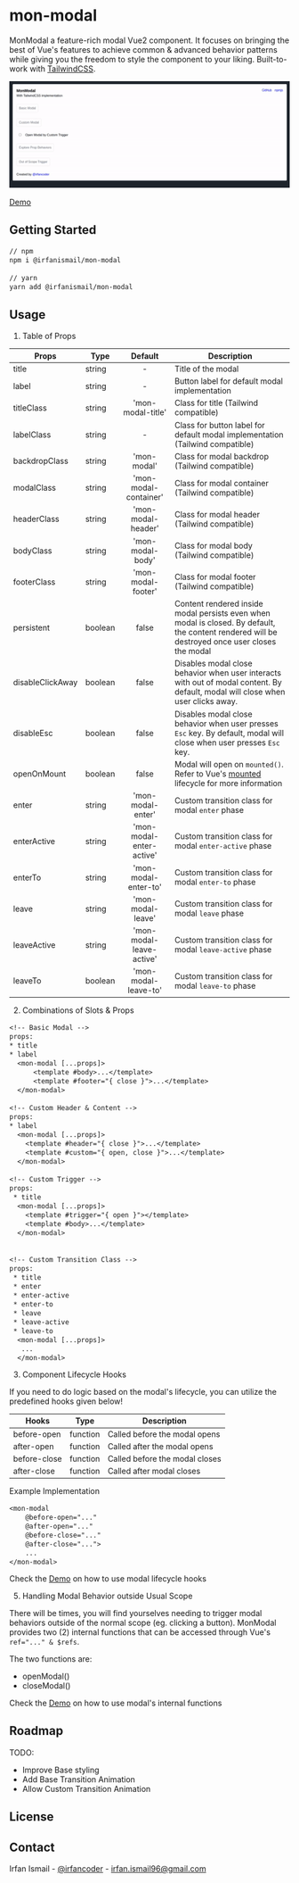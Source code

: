# mon-modal

MonModal a feature-rich modal Vue2 component. It focuses on bringing the best of Vue's features to achieve common &amp; advanced behavior patterns while giving you the freedom to style the component to your liking. Built-to-work with <a href="https://tailwindcss.com/">TailwindCSS</a>.

![mon-modal-gif](https://github.com/irfancoder/mon-modal/blob/master/asset/mon-modal.gif)

[Demo](https://jsfiddle.net/irfancoder/6rcuwbq0/289/)
<!-- GETTING STARTED -->
## Getting Started 

```
// npm
npm i @irfanismail/mon-modal

// yarn
yarn add @irfanismail/mon-modal
```


<!-- USAGE EXAMPLES -->
## Usage 

1. Table of Props

| Props                 | Type          | Default                 | Description         |
| -------------         |-------------  | :-----------------:     | ---------------     |
| title                 | string        |  -                      | Title of the modal  |
| label                 | string        |  -                      | Button label for default modal implementation     |
| titleClass            | string        | 'mon-modal-title'       | Class for title (Tailwind compatible)             |
| labelClass            | string        |  -                      | Class for button label for default modal implementation (Tailwind compatible)   |
| backdropClass         | string        | 'mon-modal'             | Class for modal backdrop (Tailwind compatible)    |
| modalClass            | string        | 'mon-modal-container'   | Class for modal container (Tailwind compatible)   |
| headerClass           | string        | 'mon-modal-header'      | Class for modal header (Tailwind compatible)      |
| bodyClass             | string        | 'mon-modal-body'        | Class for modal body (Tailwind compatible)        |
| footerClass           | string        | 'mon-modal-footer'      | Class for modal footer (Tailwind compatible)      |
| persistent            | boolean       | false                   | Content rendered inside modal persists even when modal is closed. By default, the content rendered will be destroyed once user closes the modal     |
| disableClickAway      | boolean       | false                   | Disables modal close behavior when user interacts with out of modal content. By default, modal will close when user clicks away.      |
| disableEsc            | boolean       | false                   | Disables modal close behavior when user presses `Esc` key. By default, modal will close when user presses `Esc` key.    |
| openOnMount           | boolean       | false                   | Modal will open on `mounted()`. Refer to Vue's [mounted](https://vuejs.org/v2/api/#mounted) lifecycle for more information      |
| enter                 | string        | 'mon-modal-enter'       | Custom transition class for modal `enter` phase           |
| enterActive           | string        | 'mon-modal-enter-active'| Custom transition class for modal `enter-active` phase    |
| enterTo               | string        | 'mon-modal-enter-to'    | Custom transition class for modal `enter-to` phase        |
| leave                 | string        | 'mon-modal-leave'       | Custom transition class for modal `leave` phase           |
| leaveActive           | string        | 'mon-modal-leave-active'| Custom transition class for modal `leave-active` phase    |
| leaveTo               | boolean       | 'mon-modal-leave-to'    | Custom transition class for modal `leave-to` phase        |

2. Combinations of Slots & Props
```
<!-- Basic Modal -->
props: 
* title
* label 
  <mon-modal [...props]>
      <template #body>...</template>
      <template #footer="{ close }">...</template>
  </mon-modal>
  
<!-- Custom Header & Content -->
props: 
* label 
  <mon-modal [...props]>
    <template #header="{ close }">...</template>
    <template #custom="{ open, close }">...</template>
  </mon-modal>

<!-- Custom Trigger -->
props: 
 * title
  <mon-modal [...props]>
    <template #trigger="{ open }"></template>
    <template #body>...</template>
  </mon-modal>


<!-- Custom Transition Class -->
props: 
 * title
 * enter
 * enter-active
 * enter-to
 * leave
 * leave-active
 * leave-to
  <mon-modal [...props]>
   ...
  </mon-modal>
```
3. Component Lifecycle Hooks

If you need to do logic based on the modal's lifecycle, you can utilize the predefined hooks given below!

| Hooks                 | Type          | Description                     |
| -------------         |-------------  | -------------------             |
| before-open           | function      | Called before the modal opens   |
| after-open            | function      | Called after the modal opens    |
| before-close          | function      | Called before the modal closes  |
| after-close           | function      | Called after modal closes       |

Example Implementation
```
<mon-modal 
    @before-open="..."
    @after-open="..."
    @before-close="..."
    @after-close="...">
    ...
</mon-modal>
```
Check the [Demo](https://jsfiddle.net/irfancoder/6rcuwbq0/289/) on how to use modal lifecycle hooks


5. Handling Modal Behavior outside Usual Scope

There will be times, you will find yourselves needing to trigger modal behaviors outside of the normal scope (eg. clicking a button). MonModal provides two (2) internal functions that can be accessed through Vue's `ref="..." & $refs`.

The two functions are:

- openModal()
- closeModal()

Check the [Demo](https://jsfiddle.net/irfancoder/6rcuwbq0/289/) on how to use modal's internal functions


<!-- ROADMAP -->
## Roadmap 

TODO: 
- Improve Base styling
- Add Base Transition Animation
- Allow Custom Transition Animation

<!-- LICENSE -->
## License


<!-- CONTACT -->
## Contact

Irfan Ismail - [@irfancoder](https://twitter.com/irfancoder) - irfan.ismail96@gmail.com
